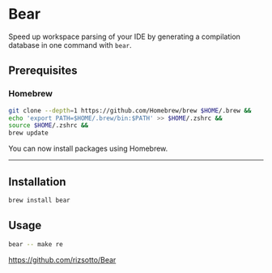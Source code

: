 # Bear

Speed up workspace parsing of your IDE by generating a compilation database in one command with `bear`.

## Prerequisites

### Homebrew

```bash
git clone --depth=1 https://github.com/Homebrew/brew $HOME/.brew &&
echo 'export PATH=$HOME/.brew/bin:$PATH' >> $HOME/.zshrc &&
source $HOME/.zshrc &&
brew update
```

You can now install packages using Homebrew.

---

## Installation

```bash
brew install bear
```

## Usage

```bash
bear -- make re
```

https://github.com/rizsotto/Bear
